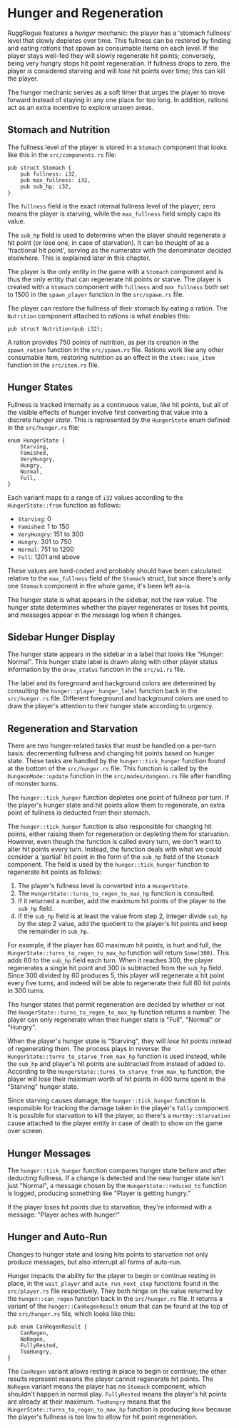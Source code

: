 # Hunger and Regeneration

RuggRogue features a *hunger* mechanic: the player has a 'stomach fullness' level that slowly depletes over time.
This fullness can be restored by finding and eating *rations* that spawn as consumable items on each level.
If the player stays well-fed they will slowly regenerate hit points; conversely, being very hungry stops hit point regeneration.
If fullness drops to zero, the player is considered starving and will *lose* hit points over time; this can kill the player.

The hunger mechanic serves as a soft timer that urges the player to move forward instead of staying in any one place for too long.
In addition, rations act as an extra incentive to explore unseen areas.

## Stomach and Nutrition

The fullness level of the player is stored in a `Stomach` component that looks like this in the `src/components.rs` file:

```rust,ignore
pub struct Stomach {
    pub fullness: i32,
    pub max_fullness: i32,
    pub sub_hp: i32,
}
```

The `fullness` field is the exact internal fullness level of the player; zero means the player is starving, while the `max_fullness` field simply caps its value.

The `sub_hp` field is used to determine when the player should regenerate a hit point (or lose one, in case of starvation).
It can be thought of as a 'fractional hit point', serving as the numerator with the denominator decided elsewhere.
This is explained later in this chapter.

The player is the only entity in the game with a `Stomach` component and is thus the only entity that can regenerate hit points or starve.
The player is created with a `Stomach` component with `fullness` and `max_fullness` both set to 1500 in the `spawn_player` function in the `src/spawn.rs` file.

The player can restore the fullness of their stomach by eating a ration.
The `Nutrition` component attached to rations is what enables this:

```rust,ignore
pub struct Nutrition(pub i32);
```

A ration provides 750 points of nutrition, as per its creation in the `spawn_ration` function in the `src/spawn.rs` file.
Rations work like any other consumable item, restoring nutrition as an effect in the `item::use_item` function in the `src/item.rs` file.

## Hunger States

Fullness is tracked internally as a continuous value, like hit points, but all of the visible effects of hunger involve first converting that value into a discrete *hunger state*.
This is represented by the `HungerState` enum defined in the `src/hunger.rs` file:

```rust,ignore
enum HungerState {
    Starving,
    Famished,
    VeryHungry,
    Hungry,
    Normal,
    Full,
}
```

Each variant maps to a range of `i32` values according to the `HungerState::from` function as follows:

- `Starving`: 0
- `Famished`: 1 to 150
- `VeryHungry`: 151 to 300
- `Hungry`: 301 to 750
- `Normal`: 751 to 1200
- `Full`: 1201 and above

These values are hard-coded and probably should have been calculated relative to the `max_fullness` field of the `Stomach` struct, but since there's only one `Stomach` component in the whole game, it's been left as-is.

The hunger state is what appears in the sidebar, not the raw value.
The hunger state determines whether the player regenerates or loses hit points, and messages appear in the message log when it changes.

## Sidebar Hunger Display

The hunger state appears in the sidebar in a label that looks like "Hunger: Normal".
This hunger state label is drawn along with other player status information by the `draw_status` function in the `src/ui.rs` file.

The label and its foreground and background colors are determined by consulting the `hunger::player_hunger_label` function back in the `src/hunger.rs` file.
Different foreground and background colors are used to draw the player's attention to their hunger state according to urgency.

## Regeneration and Starvation

There are two hunger-related tasks that must be handled on a per-turn basis: decrementing fullness and changing hit points based on hunger state.
These tasks are handled by the `hunger::tick_hunger` function found at the bottom of the `src/hunger.rs` file.
This function is called by the `DungeonMode::update` function in the `src/modes/dungeon.rs` file after handling of monster turns.

The `hunger::tick_hunger` function depletes one point of fullness per turn.
If the player's hunger state and hit points allow them to regenerate, an extra point of fullness is deducted from their stomach.

The `hunger::tick_hunger` function is also responsible for changing hit points, either raising them for regeneration or depleting them for starvation.
However, even though the function is called every turn, we don't want to alter hit points every turn.
Instead, the function deals with what we could consider a 'partial' hit point in the form of the `sub_hp` field of the `Stomach` component.
The field is used by the `hunger::tick_hunger` function to regenerate hit points as follows:

1. The player's fullness level is converted into a `HungerState`.
2. The `HungerState::turns_to_regen_to_max_hp` function is consulted.
3. If it returned a number, add the maximum hit points of the player to the `sub_hp` field.
4. If the `sub_hp` field is at least the value from step 2, integer divide `sub_hp` by the step 2 value, add the quotient to the player's hit points and keep the remainder in `sub_hp`.

For example, if the player has 60 maximum hit points, is hurt and full, the `HungerState::turns_to_regen_to_max_hp` function will return `Some(300)`.
This adds 60 to the `sub_hp` field each turn.
When it reaches 300, the player regenerates a single hit point and 300 is subtracted from the `sub_hp` field.
Since 300 divided by 60 produces 5, this player will regenerate a hit point every five turns, and indeed will be able to regenerate their full 60 hit points in 300 turns.

The hunger states that permit regeneration are decided by whether or not the `HungerState::turns_to_regen_to_max_hp` function returns a number.
The player can only regenerate when their hunger state is "Full", "Normal" or "Hungry".

When the player's hunger state is "Starving", they will *lose* hit points instead of regenerating them.
The process plays in reverse: the `HungerState::turns_to_starve_from_max_hp` function is used instead, while the `sub_hp` and player's hit points are subtracted from instead of added to.
According to the `HungerState::turns_to_starve_from_max_hp` function, the player will lose their maximum worth of hit points in 400 turns spent in the "Starving" hunger state.

Since starving causes damage, the `hunger::tick_hunger` function is responsible for tracking the damage taken in the player's `Tally` component.
It is possible for starvation to kill the player, so there's a `HurtBy::Starvation` cause attached to the player entity in case of death to show on the game over screen.

## Hunger Messages

The `hunger::tick_hunger` function compares hunger state before and after deducting fullness.
If a change is detected and the new hunger state isn't just "Normal", a message chosen by the `HungerState::reduced_to` function is logged, producing something like "Player is getting hungry."

If the player loses hit points due to starvation, they're informed with a message: "Player aches with hunger!"

## Hunger and Auto-Run

Changes to hunger state and losing hits points to starvation not only produce messages, but also interrupt all forms of auto-run.

Hunger impacts the ability for the player to begin or continue resting in place, in the `wait_player` and `auto_run_next_step` functions found in the `src/player.rs` file respectively.
They both hinge on the value returned by the `hunger::can_regen` function back in the `src/hunger.rs` file.
It returns a variant of the `hunger::CanRegenResult` enum that can be found at the top of the `src/hunger.rs` file, which looks like this:

```rust,ignore
pub enum CanRegenResult {
    CanRegen,
    NoRegen,
    FullyRested,
    TooHungry,
}
```

The `CanRegen` variant allows resting in place to begin or continue; the other results represent reasons the player cannot regenerate hit points.
The `NoRegen` variant means the player has no `Stomach` component, which shouldn't happen in normal play.
`FullyRested` means the player's hit points are already at their maximum.
`TooHungry` means that the `HungerState::turns_to_regen_to_max_hp` function is producing `None` because the player's fullness is too low to allow for hit point regeneration.
